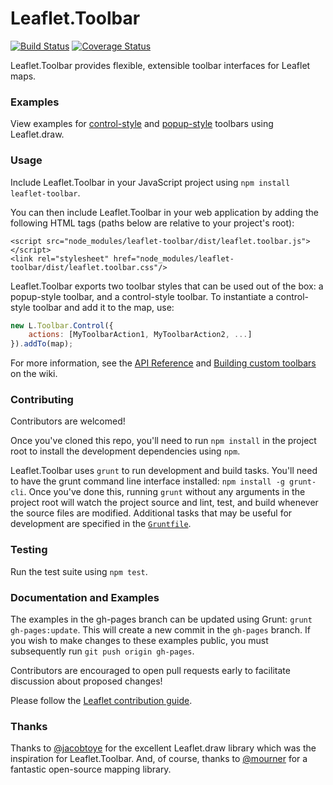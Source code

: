 Leaflet.Toolbar
===============

[![Build Status](https://travis-ci.org/Leaflet/Leaflet.toolbar.svg?branch=master)](https://travis-ci.org/Leaflet/Leaflet.toolbar)
[![Coverage Status](https://img.shields.io/coveralls/Leaflet/Leaflet.toolbar.svg)](https://coveralls.io/r/Leaflet/Leaflet.toolbar)

Leaflet.Toolbar provides flexible, extensible toolbar interfaces for Leaflet maps.

### Examples

View examples for [control-style](http://leaflet.github.io/Leaflet.toolbar/examples/control.html) and [popup-style](http://leaflet.github.io/Leaflet.toolbar/examples/popup.html) toolbars using Leaflet.draw.

### Usage

Include Leaflet.Toolbar in your JavaScript project using `npm install leaflet-toolbar`.

You can then include Leaflet.Toolbar in your web application by adding the following HTML tags (paths below are relative to your project's root):

```
<script src="node_modules/leaflet-toolbar/dist/leaflet.toolbar.js"></script>
<link rel="stylesheet" href="node_modules/leaflet-toolbar/dist/leaflet.toolbar.css"/>
```

Leaflet.Toolbar exports two toolbar styles that can be used out of the box: a popup-style toolbar, and a control-style toolbar.  To instantiate a control-style toolbar and add it to the map, use:
```javascript
new L.Toolbar.Control({
	actions: [MyToolbarAction1, MyToolbarAction2, ...]
}).addTo(map);
```

For more information, see the [API Reference](https://github.com/leaflet/Leaflet.Toolbar/wiki/API-Reference) and [Building custom toolbars](https://github.com/leaflet/Leaflet.Toolbar/wiki/Building-custom-toolbars) on the wiki.

### Contributing

Contributors are welcomed!

Once you've cloned this repo, you'll need to run `npm install` in the project root to install the development dependencies using `npm`.

Leaflet.Toolbar uses `grunt` to run development and build tasks. You'll need to have the grunt command line interface installed: `npm install -g grunt-cli`. Once you've done this, running `grunt` without any arguments in the project root will watch the project source and lint, test, and build whenever the source files are modified.  Additional tasks that may be useful for development are specified in the [`Gruntfile`](https://github.com/leaflet/Leaflet.Toolbar/blob/master/Gruntfile.js).

### Testing

Run the test suite using `npm test`.

### Documentation and Examples

The examples in the gh-pages branch can be updated using Grunt: `grunt gh-pages:update`. This will create a new commit in the `gh-pages` branch. If you wish to make changes to these examples public, you must subsequently run `git push origin gh-pages`.

Contributors are encouraged to open pull requests early to facilitate discussion about proposed changes!

Please follow the [Leaflet contribution guide](https://github.com/Leaflet/Leaflet/blob/master/CONTRIBUTING.md).

### Thanks

Thanks to [@jacobtoye](https://github.com/jacobtoye) for the excellent Leaflet.draw library which was the inspiration for Leaflet.Toolbar. And, of course, thanks to [@mourner](https://github.com/mourner) for a fantastic open-source mapping library.
